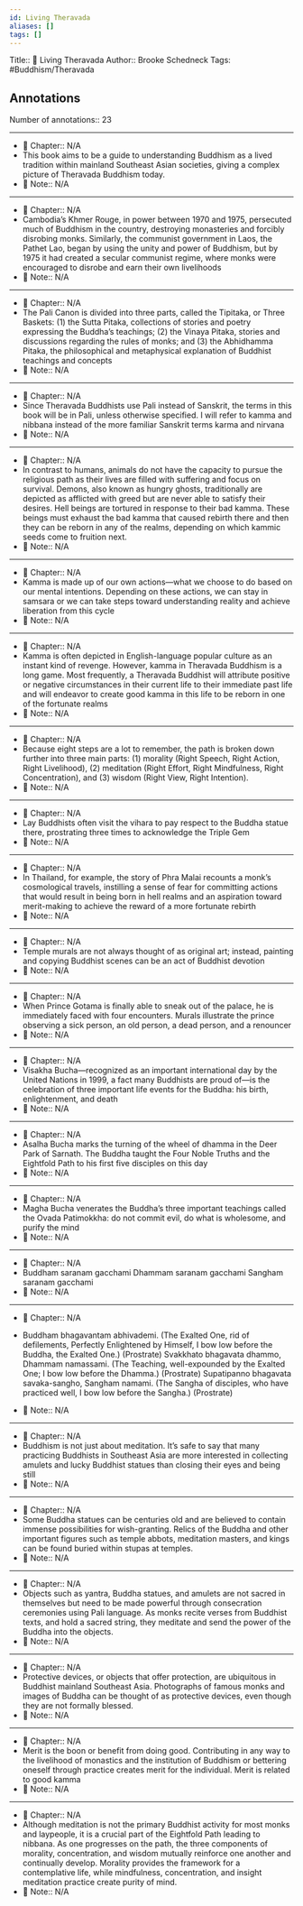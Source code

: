 ```yaml
---
id: Living Theravada
aliases: []
tags: []
---
```


Title:: 📕 Living Theravada
Author:: Brooke Schedneck
Tags: #Buddhism/Theravada

## Annotations

Number of annotations:: 23

---

- 📖 Chapter:: N/A
- This book aims to be a guide to understanding Buddhism as a lived tradition within mainland Southeast Asian societies, giving a complex picture of Theravada Buddhism today.
- 📝 Note:: N/A

---

- 📖 Chapter:: N/A
- Cambodia’s Khmer Rouge, in power between 1970 and 1975, persecuted much of Buddhism in the country, destroying monasteries and forcibly disrobing monks. Similarly, the communist government in Laos, the Pathet Lao, began by using the unity and power of Buddhism, but by 1975 it had created a secular communist regime, where monks were encouraged to disrobe and earn their own livelihoods
- 📝 Note:: N/A

---

- 📖 Chapter:: N/A
- The Pali Canon is divided into three parts, called the Tipitaka, or Three Baskets: (1) the Sutta Pitaka, collections of stories and poetry expressing the Buddha’s teachings; (2) the Vinaya Pitaka, stories and discussions regarding the rules of monks; and (3) the Abhidhamma Pitaka, the philosophical and metaphysical explanation of Buddhist teachings and concepts
- 📝 Note:: N/A

---

- 📖 Chapter:: N/A
- Since Theravada Buddhists use Pali instead of Sanskrit, the terms in this book will be in Pali, unless otherwise specified. I will refer to kamma and nibbana instead of the more familiar Sanskrit terms karma and nirvana
- 📝 Note:: N/A

---

- 📖 Chapter:: N/A
- In contrast to humans, animals do not have the capacity to pursue the religious path as their lives are filled with suffering and focus on survival. Demons, also known as hungry ghosts, traditionally are depicted as afflicted with greed but are never able to satisfy their desires. Hell beings are tortured in response to their bad kamma. These beings must exhaust the bad kamma that caused rebirth there and then they can be reborn in any of the realms, depending on which kammic seeds come to fruition next.
- 📝 Note:: N/A

---

- 📖 Chapter:: N/A
- Kamma is made up of our own actions—what we choose to do based on our mental intentions. Depending on these actions, we can stay in samsara or we can take steps toward understanding reality and achieve liberation from this cycle
- 📝 Note:: N/A

---

- 📖 Chapter:: N/A
- Kamma is often depicted in English-language popular culture as an instant kind of revenge. However, kamma in Theravada Buddhism is a long game. Most frequently, a Theravada Buddhist will attribute positive or negative circumstances in their current life to their immediate past life and will endeavor to create good kamma in this life to be reborn in one of the fortunate realms
- 📝 Note:: N/A

---

- 📖 Chapter:: N/A
- Because eight steps are a lot to remember, the path is broken down further into three main parts: (1) morality (Right Speech, Right Action, Right Livelihood), (2) meditation (Right Effort, Right Mindfulness, Right Concentration), and (3) wisdom (Right View, Right Intention).
- 📝 Note:: N/A

---

- 📖 Chapter:: N/A
- Lay Buddhists often visit the vihara to pay respect to the Buddha statue there, prostrating three times to acknowledge the Triple Gem
- 📝 Note:: N/A

---

- 📖 Chapter:: N/A
- In Thailand, for example, the story of Phra Malai recounts a monk’s cosmological travels, instilling a sense of fear for committing actions that would result in being born in hell realms and an aspiration toward merit-making to achieve the reward of a more fortunate rebirth
- 📝 Note:: N/A

---

- 📖 Chapter:: N/A
- Temple murals are not always thought of as original art; instead, painting and copying Buddhist scenes can be an act of Buddhist devotion
- 📝 Note:: N/A

---

- 📖 Chapter:: N/A
- When Prince Gotama is finally able to sneak out of the palace, he is immediately faced with four encounters. Murals illustrate the prince observing a sick person, an old person, a dead person, and a renouncer
- 📝 Note:: N/A

---

- 📖 Chapter:: N/A
- Visakha Bucha—recognized as an important international day by the United Nations in 1999, a fact many Buddhists are proud of—is the celebration of three important life events for the Buddha: his birth, enlightenment, and death
- 📝 Note:: N/A

---

- 📖 Chapter:: N/A
- Asalha Bucha marks the turning of the wheel of dhamma in the Deer Park of Sarnath. The Buddha taught the Four Noble Truths and the Eightfold Path to his first five disciples on this day
- 📝 Note:: N/A

---

- 📖 Chapter:: N/A
- Magha Bucha venerates the Buddha’s three important teachings called the Ovada Patimokkha: do not commit evil, do what is wholesome, and purify the mind
- 📝 Note:: N/A

---

- 📖 Chapter:: N/A
- Buddham saranam gacchami
  Dhammam saranam gacchami
  Sangham saranam gacchami
- 📝 Note:: N/A

---

- 📖 Chapter:: N/A
- Buddham bhagavantam abhivademi.
  (The Exalted One, rid of defilements,
  Perfectly Enlightened by Himself,
  I bow low before the Buddha, the Exalted One.) (Prostrate)
  Svakkhato bhagavata dhammo,
  Dhammam namassami.
  (The Teaching, well-expounded by the Exalted One;
  I bow low before the Dhamma.) (Prostrate)
  Supatipanno bhagavata savaka-sangho,
  Sangham namami.
  (The Sangha of disciples, who have practiced well,
  I bow low before the Sangha.) (Prostrate)

- 📝 Note:: N/A

---

- 📖 Chapter:: N/A
- Buddhism is not just about meditation. It’s safe to say that many practicing Buddhists in Southeast Asia are more interested in collecting amulets and lucky Buddhist statues than closing their eyes and being still
- 📝 Note:: N/A

---

- 📖 Chapter:: N/A
- Some Buddha statues can be centuries old and are believed to contain immense possibilities for wish-granting. Relics of the Buddha and other important figures such as temple abbots, meditation masters, and kings can be found buried within stupas at temples.
- 📝 Note:: N/A

---

- 📖 Chapter:: N/A
- Objects such as yantra, Buddha statues, and amulets are not sacred in themselves but need to be made powerful through consecration ceremonies using Pali language. As monks recite verses from Buddhist texts, and hold a sacred string, they meditate and send the power of the Buddha into the objects.
- 📝 Note:: N/A

---

- 📖 Chapter:: N/A
- Protective devices, or objects that offer protection, are ubiquitous in Buddhist mainland Southeast Asia. Photographs of famous monks and images of Buddha can be thought of as protective devices, even though they are not formally blessed.
- 📝 Note:: N/A

---

- 📖 Chapter:: N/A
- Merit is the boon or benefit from doing good. Contributing in any way to the livelihood of monastics and the institution of Buddhism or bettering oneself through practice creates merit for the individual. Merit is related to good kamma
- 📝 Note:: N/A

---

- 📖 Chapter:: N/A
- Although meditation is not the primary Buddhist activity for most monks and laypeople, it is a crucial part of the Eightfold Path leading to nibbana. As one progresses on the path, the three components of morality, concentration, and wisdom mutually reinforce one another and continually develop. Morality provides the framework for a contemplative life, while mindfulness, concentration, and insight meditation practice create purity of mind.
- 📝 Note:: N/A

